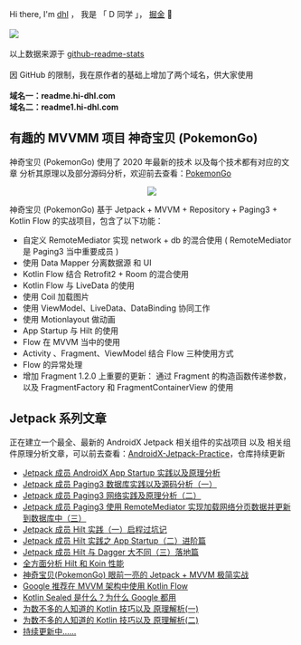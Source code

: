 <p align="center">

Hi there, I'm <a href="https://juejin.im/user/2594503168898744">dhl</a> ， 我是 「 D 同学 」， <a href="https://juejin.im/user/2594503168898744">掘金</a>  👋 
<br/><br/>
<img src="https://readme.hi-dhl.com/api?username=hi-dhl&show_icons=true&hide=prs"/>
<br/><br/>
以上数据来源于 <a href="https://github.com/anuraghazra/github-readme-stats">github-readme-stats</a>
<br/><br/>
因 GitHub 的限制，我在原作者的基础上增加了两个域名，供大家使用
<br/><br/>
<b>域名一：readme.hi-dhl.com</b>
<br/>
<b>域名二：readme1.hi-dhl.com</b>  
</p>

## 有趣的 MVVMM 项目 神奇宝贝 (PokemonGo)

神奇宝贝 (PokemonGo) 使用了 2020 年最新的技术 以及每个技术都有对应的文章 分析其原理以及部分源码分析，欢迎前去查看：[PokemonGo](https://github.com/hi-dhl/PokemonGo)

<p align="center">
<img src="http://cdn.51git.cn/2020-07-23-Pokemon12.png"/> 
</p>

神奇宝贝 (PokemonGo) 基于 Jetpack + MVVM + Repository + Paging3 + Kotlin Flow 的实战项目，包含了以下功能：
   
   * 自定义 RemoteMediator 实现 network + db 的混合使用 ( RemoteMediator 是 Paging3 当中重要成员 )
   * 使用 Data Mapper 分离数据源 和 UI
   * Kotlin Flow 结合  Retrofit2 + Room 的混合使用
   * Kotlin Flow 与 LiveData 的使用
   * 使用 Coil 加载图片
   * 使用 ViewModel、LiveData、DataBinding 协同工作
   *  使用 Motionlayout 做动画
   * App Startup 与 Hilt 的使用
   * Flow 在 MVVM 当中的使用
   * Activity 、Fragment、ViewModel 结合 Flow 三种使用方式
   * Flow 的异常处理
   * 增加 Fragment 1.2.0 上重要的更新： 通过 Fragment 的构造函数传递参数，以及 FragmentFactory 和  FragmentContainerView 的使用
   
## Jetpack 系列文章

正在建立一个最全、最新的 AndroidX Jetpack 相关组件的实战项目 以及 相关组件原理分析文章，可以前去查看：[AndroidX-Jetpack-Practice](https://github.com/hi-dhl/AndroidX-Jetpack-Practice)，仓库持续更新

* [Jetpack 成员 AndroidX App Startup 实践以及原理分析](https://juejin.im/post/6844904190440013837)
* [Jetpack 成员 Paging3 数据库实践以及源码分析（一）](https://juejin.im/post/6844904193468137486)
* [Jetpack 成员 Paging3 网络实践及原理分析（二）](https://juejin.im/post/6844904196207345672)
* [Jetpack 成员 Paging3 使用 RemoteMediator 实现加载网络分页数据并更新到数据库中（三）](https://juejin.im/post/6854573220457086990#heading-1)
* [Jetpack 成员 Hilt 实践（一）启程过坑记](https://juejin.im/post/6844904198803292173?utm_source=gold_browser_extension) 
* [Jetpack 成员 Hilt 实践之 App Startup（二）进阶篇](https://juejin.im/post/6844904200590065672)
* [Jetpack 成员 Hilt 与 Dagger 大不同（三）落地篇](https://juejin.im/post/6845166890562617352)
* [全方面分析 Hilt 和 Koin 性能](https://juejin.im/post/6846687596370722823)
* [神奇宝贝(PokemonGo)  眼前一亮的 Jetpack + MVVM 极简实战](https://juejin.im/post/6850037271253483534?utm_source=gold_browser_extension) 
* [Google 推荐在 MVVM 架构中使用 Kotlin Flow](https://juejin.im/post/6854573211930066951)
* [Kotlin Sealed 是什么？为什么 Google 都用](https://juejin.im/post/6859980718588575757)
* [为数不多的人知道的 Kotlin 技巧以及 原理解析(一)](https://juejin.im/post/5edfd7c9e51d45789a7f206d)
* [为数不多的人知道的 Kotlin 技巧以及 原理解析(二)](https://juejin.im/post/5f0747486fb9a07ea86dc881)
* [持续更新中......](https://github.com/hi-dhl/AndroidX-Jetpack-Practice)


<!--
**hi-dhl/hi-dhl** is a ✨ _special_ ✨ repository because its `README.md` (this file) appears on your GitHub profile.

Here are some ideas to get you started:

- 🔭 I’m currently working on ...
- 🌱 I’m currently learning ...
- 👯 I’m looking to collaborate on ...
- 🤔 I’m looking for help with ...
- 💬 Ask me about ...
- 📫 How to reach me: ...
- 😄 Pronouns: ...
- ⚡ Fun fact: ...
-->


